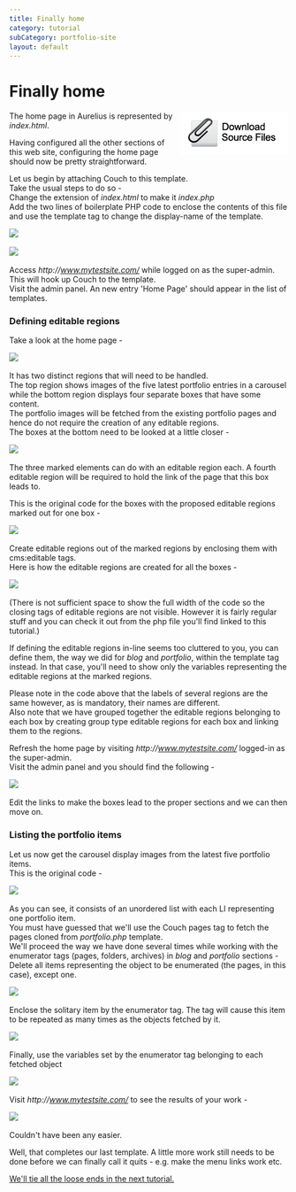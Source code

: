 ```yaml
---
title: Finally home
category: tutorial
subCategory: portfolio-site
layout: default
---
```


# Finally home

[<img alt="" src="../../assets/img/contents/download.png" style="border: 0; float: right;"/>](http://www.couchcms.com/docs/code/home.zip)

The home page in Aurelius is represented by _index.html_.

Having configured all the other sections of this web site, configuring the home page should now be pretty straightforward.

Let us begin by attaching Couch to this template.<br/>
Take the usual steps to do so -<br/>
Change the extension of _index.html_ to make it _index.php_<br/>
Add the two lines of boilerplate PHP code to enclose the contents of this file and use the template tag to change the display-name of the template.

![](../../../../assets/img/contents/portfolio-site-179.png)

![](../../../../assets/img/contents/portfolio-site-180.png)

Access _http&#58;//www.mytestsite.com/_ while logged on as the super-admin.<br/>
This will hook up Couch to the template.<br/>
Visit the admin panel. An new entry 'Home Page' should appear in the list of templates.

### Defining editable regions

Take a look at the home page -

![](../../../../assets/img/contents/portfolio-site-181.png)

It has two distinct regions that will need to be handled.<br/>
The top region shows images of the five latest portfolio entries in a carousel while the bottom region displays four separate boxes that have some content.<br/>
The portfolio images will be fetched from the existing portfolio pages and hence do not require the creation of any editable regions.<br/>
The boxes at the bottom need to be looked at a little closer -

![](../../../../assets/img/contents/portfolio-site-182.png)

The three marked elements can do with an editable region each. A fourth editable region will be required to hold the link of the page that this box leads to.

This is the original code for the boxes with the proposed editable regions marked out for one box -

![](../../../../assets/img/contents/portfolio-site-183.png)

Create editable regions out of the marked regions by enclosing them with cms:editable tags.<br/>
Here is how the editable regions are created for all the boxes -

![](../../../../assets/img/contents/portfolio-site-184.png)

(There is not sufficient space to show the full width of the code so the closing tags of editable regions are not visible. However it is fairly regular stuff and you can check it out from the php file you'll find linked to this tutorial.)

If defining the editable regions in-line seems too cluttered to you, you can define them, the way we did for _blog_ and _portfolio_, within the template tag instead. In that case, you'll need to show only the variables representing the editable regions at the marked regions.

Please note in the code above that the labels of several regions are the same however, as is mandatory, their names are different.<br/>
Also note that we have grouped together the editable regions belonging to each box by creating group type editable regions for each box and linking them to the regions.

Refresh the home page by visiting _http&#58;//www.mytestsite.com/_ logged-in as the super-admin.<br/>
Visit the admin panel and you should find the following -

![](../../../../assets/img/contents/portfolio-site-185.png)

Edit the links to make the boxes lead to the proper sections and we can then move on.

### Listing the portfolio items

Let us now get the carousel display images from the latest five portfolio items.<br/>
This is the original code -

![](../../../../assets/img/contents/portfolio-site-186.png)

As you can see, it consists of an unordered list with each LI representing one portfolio item.<br/>
You must have guessed that we'll use the Couch pages tag to fetch the pages cloned from _portfolio.php_ template.<br/>
We'll proceed the way we have done several times while working with the enumerator tags (pages, folders, archives) in _blog_ and _portfolio_ sections -<br/>
Delete all items representing the object to be enumerated (the pages, in this case), except one.

![](../../../../assets/img/contents/portfolio-site-187.png)

Enclose the solitary item by the enumerator tag. The tag will cause this item to be repeated as many times as the objects fetched by it.

![](../../../../assets/img/contents/portfolio-site-188.png)

Finally, use the variables set by the enumerator tag belonging to each fetched object

![](../../../../assets/img/contents/portfolio-site-189.png)

Visit _http&#58;//www.mytestsite.com/_ to see the results of your work -

![](../../../../assets/img/contents/portfolio-site-190.png)

Couldn't have been any easier.

Well, that completes our last template. A little more work still needs to be done before we can finally call it quits - e.g. make the menu links work etc.

[We'll tie all the loose ends in the next tutorial.](../../tying-the-loose-ends.html)
